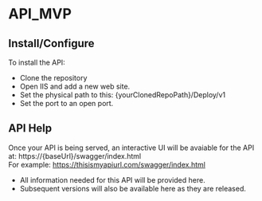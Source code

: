 # API_MVP

## Install/Configure
To install the API:
- Clone the repository
- Open IIS and add a new web site.
- Set the physical path to this: {yourClonedRepoPath}/Deploy/v1
- Set the port to an open port.

## API Help
Once your API is being served, an interactive UI will be avaiable for the API at: https://{baseUrl}/swagger/index.html<br/>
For example: https://thisismyapiurl.com/swagger/index.html<br />
- All information needed for this API will be provided here.
- Subsequent versions will also be available here as they are released.